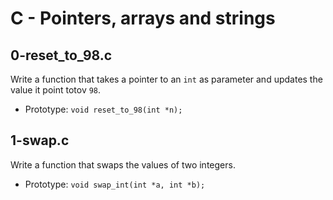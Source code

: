 # C - Pointers, arrays and strings

## 0-reset_to_98.c
Write a function that takes a pointer to an `int` as parameter and updates the value it point totov `98`.
* Prototype: `void reset_to_98(int *n);`

## 1-swap.c
Write a function that swaps the values of two integers.
* Prototype: `void swap_int(int *a, int *b);`
